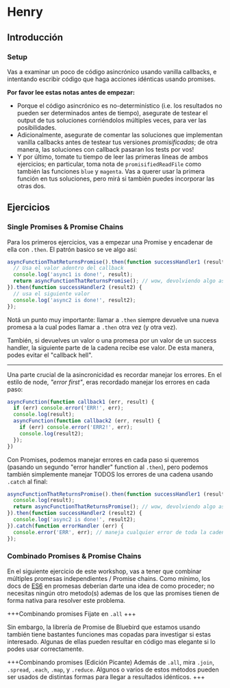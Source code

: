 # Henry

## Introducción

### Setup

Vas a examinar un poco de código asincrónico usando vanilla callbacks, e intentando escribir código que haga acciones idénticas usando promises.

**Por favor lee estas notas antes de empezar:**


- Porque el código asincrónico es no-determinístico (i.e. los resultados no pueden ser determinados antes de tiempo), asegurate de testear el output de tus soluciones corriéndolos múltiples veces, para ver las posibilidades.
- Adicionalmente, asegurate de comentar las soluciones que implementan vanilla callbacks antes de testear tus versiones *promisificadas*; de otra manera, las soluciones con callback pasaran los tests por vos!
- Y por último, tomate tu tiempo de leer las primeras lineas de ambos ejercicios; en particular, toma nota de `promisifiedReadFile` como también las funciones `blue` y `magenta`. Vas a querer usar la primera función en tus soluciones, pero mirá si también puedes incorporar las otras dos.


## Ejercicios

### Single Promises & Promise Chains

Para los primeros ejercicios, vas a empezar una Promise y encadenar de ella con `.then`. El patrón basico se ve algo así:

```js
asyncFunctionThatReturnsPromise().then(function successHandler1 (result) {
  // Usa el valor adentro del callback
  console.log('async1 is done!', result);
  return asyncFunctionThatReturnsPromise(); // wow, devolviendo algo asincrónico
}).then(function successHandler2 (result2) {
  // usa el siguiente valor
  console.log('async2 is done!', result2);
});
```

Notá un punto muy importante: llamar a `.then` siempre devuelve una nueva promesa a la cual podes llamar a `.then` otra vez (y otra vez).

También, si devuelves un valor o una promesa por un valor de un success handler, la siguiente parte de la cadena recibe ese valor. De esta manera, podes evitar el "callback hell".

---

Una parte crucial de la asincronicidad es recordar manejar los errores. En el estilo de node, *"error first"*, eras recordado manejar los errores en cada paso: 

```js
asyncFunction(function callback1 (err, result) {
  if (err) console.error('ERR!', err);
  console.log(result);
  asyncFunction(function callback2 (err, result) {
    if (err) console.error('ERR2!', err);
    console.log(result2);
  });
})
```

Con Promises, podemos manejar errores en cada paso si queremos (pasando un segundo "error handler" function al `.then`), pero podemos también simplemente manejar TODOS los errores de una cadena usando `.catch` al final:


```js
asyncFunctionThatReturnsPromise().then(function successHandler1 (result) {
  console.log(result);
  return asyncFunctionThatReturnsPromise(); // wow, devolviendo algo asincrónico
}).then(function successHandler2 (result2) {
  console.log('async2 is done!', result2);
}).catch(function errorHandler (err) {
  console.error('ERR', err); // maneja cualquier error de toda la cadena de arriba.
});
```


### Combinado Promises & Promise Chains

En el siguiente ejercicio de este workshop, vas a tener que combinar múltiples promesas independientes / Promise chains. Como mínimo, los docs de [ES6](https://developer.mozilla.org/en-US/docs/Web/JavaScript/Reference/Global_Objects/Promise) en promesas deberían darte una idea de como proceder; no necesitas ningún otro metodo(s) ademas de los que las promises tienen de forma nativa para resolver este problema.


+++Combinando promises
Fijate en `.all`
+++

Sin embargo, la librería de Promise de Bluebird que estamos usando también tiene bastantes funciones mas copadas para investigar si estas interesado. Algunas de ellas pueden resultar en código mas elegante si lo podes usar correctamente. 

+++Combinando promises (Edición Picante)
Además de `.all`, mira `.join`, `.spread`, `.each`, `.map`, y `.reduce`. Algunos o varios de estos métodos pueden ser usados de distintas formas para llegar a resultados idénticos.
+++
